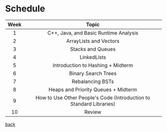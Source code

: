 # Schedule

Week | Topic
:---: | :---:
1 | C++, Java, and Basic Runtime Analysis
2 | ArrayLists and Vectors
3 | Stacks and Queues
4 | LinkedLists
5 | Introduction to Hashing + Midterm
6 | Binary Search Trees
7 | Rebalancing BSTs
8 | Heaps and Priority Queues + Midterm
9 | How to Use Other People's Code (Introduction to Standard Libraries)
10 | Review

[back](index.md)